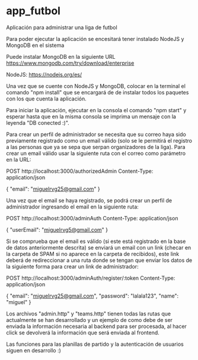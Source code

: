 # app_futbol
Aplicación para administrar una liga de futbol

Para poder ejecutar la aplicación se encesitará tener instalado NodeJS y MongoDB en el sistema

Puede instalar MongoDB en la siguiente URL
https://www.mongodb.com/try/download/enterprise

NodeJS:
https://nodejs.org/es/

Una vez que se cuente con NodeJS y MongoDB, colocar en la terminal el comando "npm install" que se encargará de 
de instalar todos los paquetes con los que cuenta la aplicación. 

Para iniciar la aplicación, ejecutar en la consola el comando "npm start" y esperar hasta que en la misma consola 
se imprima un mensaje con la leyenda "DB conected :)".

Para crear un perfil de administrador se necesita que su correo haya sido previamente registrado
como un email válido (solo se le permitirá el registro a las personas que ya se sepa que serpan organizadores de
la liga). Para crear un email válido usar la siguiente ruta con el correo como parámetro en la URL:


POST http://localhost:3000/authorizedAdmin
Content-Type: application/json

{
    "email": "miguelrvg25@gmail.com"
}

Una vez que el email se haya registrado, se podrá crear un perfil de administrador ingresando el email en la siguiente ruta:

POST http://localhost:3000/adminAuth
Content-Type: application/json

{
    "userEmail": "miguelrvg5@gmail.com"
}

Si se comprueba que el email es válido (si este está registrado en la base de datos anteriormente descrita) se enviará un email con
un link (checar en la carpeta de SPAM si no aparece en la carpeta de recibidos), este link deberá de redireccionar a una ruta donde se 
tengan que enviar los datos de la siguiente forma para crear un link de administrador:

POST http://localhost:3000/adminAuth/register/:token
Content-Type: application/json

{
    "email": "miguelrvg25@gmail.com",
    "password": "lalala123",
    "name": "miguel"
}

Los archivos "admin.http" y "teams.http" tienen todas las rutas que actualmente se han desarrollado y un ejemplo de como debe de ser 
enviada la información necesaria al backend para ser procesada, al hacer click se devolverá la información que será enviada al frontend.

Las funciones para las planillas de partido y la autenticación de usuarios siguen en desarrollo :)

